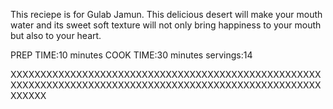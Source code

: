 This reciepe is for Gulab Jamun. This delicious desert will make your mouth water and its sweet soft texture will not only bring happiness to your mouth but also to your heart.

PREP TIME:10 minutes
COOK TIME:30 minutes
 servings:14


 XXXXXXXXXXXXXXXXXXXXXXXXXXXXXXXXXXXXXXXXXXXXXXXXXXXXXXXXXXXXXXXXXXXXXXXXXXXXXXXXXXXXXXXXXXXXXXXXXXXXXXXXXXXXXX